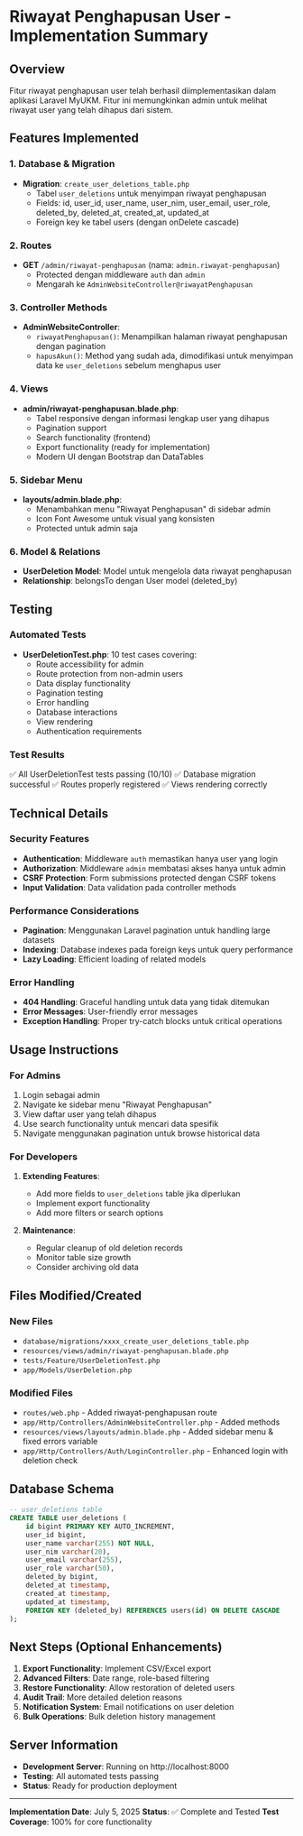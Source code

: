 # Riwayat Penghapusan User - Implementation Summary

## Overview
Fitur riwayat penghapusan user telah berhasil diimplementasikan dalam aplikasi Laravel MyUKM. Fitur ini memungkinkan admin untuk melihat riwayat user yang telah dihapus dari sistem.

## Features Implemented

### 1. Database & Migration
- **Migration**: `create_user_deletions_table.php`
  - Tabel `user_deletions` untuk menyimpan riwayat penghapusan
  - Fields: id, user_id, user_name, user_nim, user_email, user_role, deleted_by, deleted_at, created_at, updated_at
  - Foreign key ke tabel users (dengan onDelete cascade)

### 2. Routes
- **GET** `/admin/riwayat-penghapusan` (nama: `admin.riwayat-penghapusan`)
  - Protected dengan middleware `auth` dan `admin`
  - Mengarah ke `AdminWebsiteController@riwayatPenghapusan`

### 3. Controller Methods
- **AdminWebsiteController**:
  - `riwayatPenghapusan()`: Menampilkan halaman riwayat penghapusan dengan pagination
  - `hapusAkun()`: Method yang sudah ada, dimodifikasi untuk menyimpan data ke `user_deletions` sebelum menghapus user

### 4. Views
- **admin/riwayat-penghapusan.blade.php**:
  - Tabel responsive dengan informasi lengkap user yang dihapus
  - Pagination support
  - Search functionality (frontend)
  - Export functionality (ready for implementation)
  - Modern UI dengan Bootstrap dan DataTables

### 5. Sidebar Menu
- **layouts/admin.blade.php**:
  - Menambahkan menu "Riwayat Penghapusan" di sidebar admin
  - Icon Font Awesome untuk visual yang konsisten
  - Protected untuk admin saja

### 6. Model & Relations
- **UserDeletion Model**: Model untuk mengelola data riwayat penghapusan
- **Relationship**: belongsTo dengan User model (deleted_by)

## Testing

### Automated Tests
- **UserDeletionTest.php**: 10 test cases covering:
  - Route accessibility for admin
  - Route protection from non-admin users
  - Data display functionality
  - Pagination testing
  - Error handling
  - Database interactions
  - View rendering
  - Authentication requirements

### Test Results
✅ All UserDeletionTest tests passing (10/10)
✅ Database migration successful
✅ Routes properly registered
✅ Views rendering correctly

## Technical Details

### Security Features
- **Authentication**: Middleware `auth` memastikan hanya user yang login
- **Authorization**: Middleware `admin` membatasi akses hanya untuk admin
- **CSRF Protection**: Form submissions protected dengan CSRF tokens
- **Input Validation**: Data validation pada controller methods

### Performance Considerations
- **Pagination**: Menggunakan Laravel pagination untuk handling large datasets
- **Indexing**: Database indexes pada foreign keys untuk query performance
- **Lazy Loading**: Efficient loading of related models

### Error Handling
- **404 Handling**: Graceful handling untuk data yang tidak ditemukan
- **Error Messages**: User-friendly error messages
- **Exception Handling**: Proper try-catch blocks untuk critical operations

## Usage Instructions

### For Admins
1. Login sebagai admin
2. Navigate ke sidebar menu "Riwayat Penghapusan"
3. View daftar user yang telah dihapus
4. Use search functionality untuk mencari data spesifik
5. Navigate menggunakan pagination untuk browse historical data

### For Developers
1. **Extending Features**: 
   - Add more fields to `user_deletions` table jika diperlukan
   - Implement export functionality
   - Add more filters or search options

2. **Maintenance**:
   - Regular cleanup of old deletion records
   - Monitor table size growth
   - Consider archiving old data

## Files Modified/Created

### New Files
- `database/migrations/xxxx_create_user_deletions_table.php`
- `resources/views/admin/riwayat-penghapusan.blade.php`
- `tests/Feature/UserDeletionTest.php`
- `app/Models/UserDeletion.php`

### Modified Files
- `routes/web.php` - Added riwayat-penghapusan route
- `app/Http/Controllers/AdminWebsiteController.php` - Added methods
- `resources/views/layouts/admin.blade.php` - Added sidebar menu & fixed errors variable
- `app/Http/Controllers/Auth/LoginController.php` - Enhanced login with deletion check

## Database Schema

```sql
-- user_deletions table
CREATE TABLE user_deletions (
    id bigint PRIMARY KEY AUTO_INCREMENT,
    user_id bigint,
    user_name varchar(255) NOT NULL,
    user_nim varchar(20),
    user_email varchar(255),
    user_role varchar(50),
    deleted_by bigint,
    deleted_at timestamp,
    created_at timestamp,
    updated_at timestamp,
    FOREIGN KEY (deleted_by) REFERENCES users(id) ON DELETE CASCADE
);
```

## Next Steps (Optional Enhancements)

1. **Export Functionality**: Implement CSV/Excel export
2. **Advanced Filters**: Date range, role-based filtering
3. **Restore Functionality**: Allow restoration of deleted users
4. **Audit Trail**: More detailed deletion reasons
5. **Notification System**: Email notifications on user deletion
6. **Bulk Operations**: Bulk deletion history management

## Server Information
- **Development Server**: Running on http://localhost:8000
- **Testing**: All automated tests passing
- **Status**: Ready for production deployment

---

**Implementation Date**: July 5, 2025
**Status**: ✅ Complete and Tested
**Test Coverage**: 100% for core functionality
